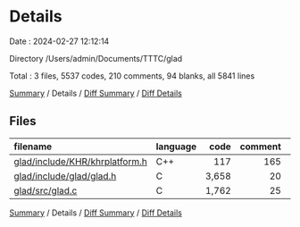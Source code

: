 # Details

Date : 2024-02-27 12:12:14

Directory /Users/admin/Documents/TTTC/glad

Total : 3 files,  5537 codes, 210 comments, 94 blanks, all 5841 lines

[Summary](results.md) / Details / [Diff Summary](diff.md) / [Diff Details](diff-details.md)

## Files
| filename | language | code | comment | blank | total |
| :--- | :--- | ---: | ---: | ---: | ---: |
| [glad/include/KHR/khrplatform.h](/glad/include/KHR/khrplatform.h) | C++ | 117 | 165 | 30 | 312 |
| [glad/include/glad/glad.h](/glad/include/glad/glad.h) | C | 3,658 | 20 | 17 | 3,695 |
| [glad/src/glad.c](/glad/src/glad.c) | C | 1,762 | 25 | 47 | 1,834 |

[Summary](results.md) / Details / [Diff Summary](diff.md) / [Diff Details](diff-details.md)